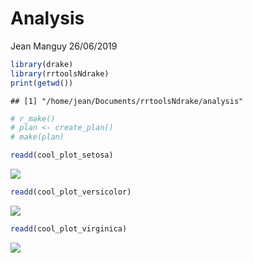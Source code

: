 Analysis
================
Jean Manguy
26/06/2019

``` r
library(drake)
library(rrtoolsNdrake)
print(getwd())
```

    ## [1] "/home/jean/Documents/rrtoolsNdrake/analysis"

``` r
# r_make()
# plan <- create_plan()
# make(plan)
```

``` r
readd(cool_plot_setosa)
```

![](/home/jean/Documents/rrtoolsNdrake/analysis/analysis_files/figure-gfm/readd-plots-1.png)<!-- -->

``` r
readd(cool_plot_versicolor)
```

![](/home/jean/Documents/rrtoolsNdrake/analysis/analysis_files/figure-gfm/readd-plots-2.png)<!-- -->

``` r
readd(cool_plot_virginica)
```

![](/home/jean/Documents/rrtoolsNdrake/analysis/analysis_files/figure-gfm/readd-plots-3.png)<!-- -->
